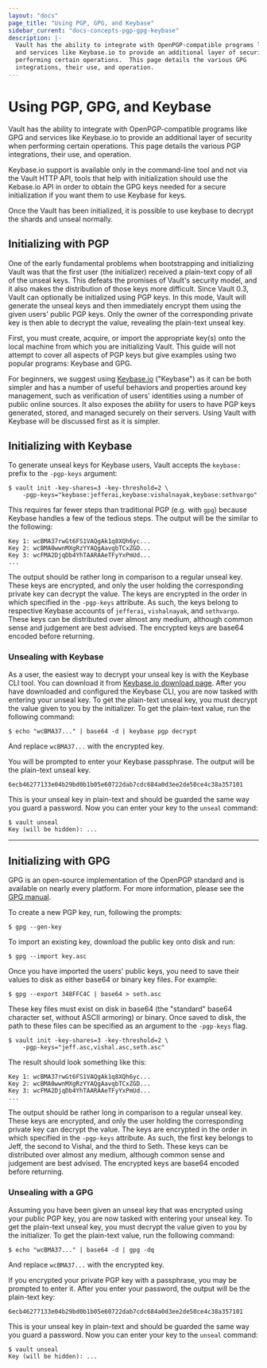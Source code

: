 ```yaml
---
layout: "docs"
page_title: "Using PGP, GPG, and Keybase"
sidebar_current: "docs-concepts-pgp-gpg-keybase"
description: |-
  Vault has the ability to integrate with OpenPGP-compatible programs like GPG
  and services like Keybase.io to provide an additional layer of security when
  performing certain operations.  This page details the various GPG
  integrations, their use, and operation.
---
```


# Using PGP, GPG, and Keybase

Vault has the ability to integrate with OpenPGP-compatible programs like GPG
and services like Keybase.io to provide an additional layer of security when
performing certain operations.  This page details the various PGP integrations,
their use, and operation.

Keybase.io support is available only in the command-line tool and not via the
Vault HTTP API, tools that help with initialization should use the Kebase.io
API in order to obtain the GPG keys needed for a secure initialization if you
want them to use Keybase for keys.

Once the Vault has been initialized, it is possible to use keybase to decrypt
the shards and unseal normally.

## Initializing with PGP
One of the early fundamental problems when bootstrapping and initializing Vault
was that the first user (the initializer) received a plain-text copy of all of
the unseal keys. This defeats the promises of Vault's security model, and it
also makes the distribution of those keys more difficult. Since Vault 0.3,
Vault can optionally be initialized using PGP keys. In this mode, Vault will
generate the unseal keys and then immediately encrypt them using the given
users' public PGP keys. Only the owner of the corresponding private key is then
able to decrypt the value, revealing the plain-text unseal key.

First, you must create, acquire, or import the appropriate key(s) onto the
local machine from which you are initializing Vault. This guide will not
attempt to cover all aspects of PGP keys but give examples using two popular
programs: Keybase and GPG.

For beginners, we suggest using [Keybase.io](https://keybase.io/) ("Keybase")
as it can be both simpler and has a number of useful behaviors and properties
around key management, such as verification of users' identities using a number
of public online sources. It also exposes the ability for users to have PGP
keys generated, stored, and managed securely on their servers. Using Vault with
Keybase will be discussed first as it is simpler.

## Initializing with Keybase
To generate unseal keys for Keybase users, Vault accepts the `keybase:` prefix
to the `-pgp-keys` argument:

```
$ vault init -key-shares=3 -key-threshold=2 \
    -pgp-keys="keybase:jefferai,keybase:vishalnayak,keybase:sethvargo"
```

This requires far fewer steps than traditional PGP (e.g. with `gpg`) because
Keybase handles a few of the tedious steps. The output will be the similar to
the following:

```
Key 1: wcBMA37rwGt6FS1VAQgAk1q8XQh6yc...
Key 2: wcBMA0wwnMXgRzYYAQgAavqbTCxZGD...
Key 3: wcFMA2DjqDb4YhTAARAAeTFyYxPmUd...
...
```

The output should be rather long in comparison to a regular unseal key. These
keys are encrypted, and only the user holding the corresponding private key can
decrypt the value. The keys are encrypted in the order in which specified in
the `-pgp-keys` attribute. As such, the keys belong to respective Keybase
accounts of `jefferai`, `vishalnayak`, and `sethvargo`. These keys can be
distributed over almost any medium, although common sense and judgement are
best advised. The encrypted keys are base64 encoded before returning.


### Unsealing with Keybase
As a user, the easiest way to decrypt your unseal key is with the Keybase CLI
tool. You can download it from [Keybase.io download
page](https://keybase.io/download). After you have downloaded and configured
the Keybase CLI, you are now tasked with entering your unseal key. To get the
plain-text unseal key, you must decrypt the value given to you by the
initializer. To get the plain-text value, run the following command:

```
$ echo "wcBMA37..." | base64 -d | keybase pgp decrypt
```

And replace `wcBMA37...` with the encrypted key.

You will be prompted to enter your Keybase passphrase. The output will be the
plain-text unseal key.

```
6ecb46277133e04b29bd0b1b05e60722dab7cdc684a0d3ee2de50ce4c38a357101
```

This is your unseal key in plain-text and should be guarded the same way you
guard a password. Now you can enter your key to the `unseal` command:

```
$ vault unseal
Key (will be hidden): ...
```

- - -

## Initializing with GPG
GPG is an open-source implementation of the OpenPGP standard and is available
on nearly every platform. For more information, please see the [GPG
manual](https://gnupg.org/gph/en/manual.html).

To create a new PGP key, run, following the prompts:

```
$ gpg --gen-key
```

To import an existing key, download the public key onto disk and run:

```
$ gpg --import key.asc
```

Once you have imported the users' public keys, you need to save their values
to disk as either base64 or binary key files. For example:

```
$ gpg --export 348FFC4C | base64 > seth.asc
```

These key files must exist on disk in base64 (the "standard" base64 character set,
without ASCII armoring) or binary. Once saved to disk, the path to these files
can be specified as an argument to the `-pgp-keys` flag.

```
$ vault init -key-shares=3 -key-threshold=2 \
    -pgp-keys="jeff.asc,vishal.asc,seth.asc"
```

The result should look something like this:

```
Key 1: wcBMA37rwGt6FS1VAQgAk1q8XQh6yc...
Key 2: wcBMA0wwnMXgRzYYAQgAavqbTCxZGD...
Key 3: wcFMA2DjqDb4YhTAARAAeTFyYxPmUd...
...
```

The output should be rather long in comparison to a regular unseal key. These
keys are encrypted, and only the user holding the corresponding private key
can decrypt the value. The keys are encrypted in the order in which specified
in the `-pgp-keys` attribute. As such, the first key belongs to Jeff, the second
to Vishal, and the third to Seth. These keys can be distributed over almost any
medium, although common sense and judgement are best advised. The encrypted
keys are base64 encoded before returning.

### Unsealing with a GPG
Assuming you have been given an unseal key that was encrypted using your public
PGP key, you are now tasked with entering your unseal key. To get the
plain-text unseal key, you must decrypt the value given to you by the
initializer. To get the plain-text value, run the following command:

```
$ echo "wcBMA37..." | base64 -d | gpg -dq 
```

And replace `wcBMA37...` with the encrypted key. 

If you encrypted your private PGP key with a passphrase, you may be prompted to
enter it.  After you enter your password, the output will be the plain-text
key:

```
6ecb46277133e04b29bd0b1b05e60722dab7cdc684a0d3ee2de50ce4c38a357101
```

This is your unseal key in plain-text and should be guarded the same way you
guard a password. Now you can enter your key to the `unseal` command:

```
$ vault unseal
Key (will be hidden): ...
```
